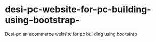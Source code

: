 # desi-pc-website-for-pc-building-using-bootstrap-
Desi-pc an ecommerce website for pc building using bootstrap 
